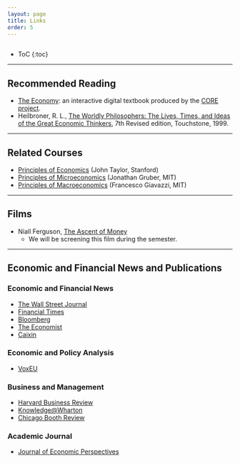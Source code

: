 ```yaml
---
layout: page
title: Links
order: 5
---
```

<p style="height: 1px"></p>

* ToC
{:toc}

---

## Recommended Reading
- [The Economy](http://www.core-econ.org/the-economy/): an interactive digital textbook produced by the [CORE project](http://www.core-econ.org).
- Heilbroner, R. L., [The Worldly Philosophers: The Lives, Times, and Ideas of the Great Economic Thinkers](https://www.amazon.com/Worldly-Philosophers-Economic-Thinkers-Seventh/dp/068486214X/ref=sr_1_1?s=books&ie=UTF8&qid=1505401619&sr=1-1&keywords=The+Worldly+Philosophers), 7th Revised edition, Touchstone, 1999.

---

## Related Courses
- [Principles of Economics](http://online.stanford.edu/course/principles-economics-summer-2017) (John Taylor, Stanford)
- [Principles of Microeconomics](https://ocw.mit.edu/courses/economics/14-01sc-principles-of-microeconomics-fall-2011/index.htm) (Jonathan Gruber, MIT)
- [Principles of Macroeconomics](https://ocw.mit.edu/courses/economics/14-02-principles-of-macroeconomics-spring-2014/) (Francesco Giavazzi, MIT)

---

## Films

- Niall Ferguson, [The Ascent of Money](http://www.pbs.org/wnet/ascentofmoney/)
    - We will be screening this film during the semester.

---

## Economic and Financial News and Publications

### Economic and Financial News
- [The Wall Street Journal](https://www.wsj.com)
- [Financial Times](https://www.ft.com)
- [Bloomberg](https://www.bloomberg.com)
- [The Economist](https://www.economist.com)
- [Caixin](http://www.caixin.com/?HOLDZH)

### Economic and Policy Analysis
- [VoxEU](http://www.voxeu.org/)

### Business and Management
- [Harvard Business Review](https://hbr.org/)
- [Knowledge@Wharton](http://knowledge.wharton.upenn.edu/)
- [Chicago Booth Review](http://review.chicagobooth.edu/)

### Academic Journal
- [Journal of Economic Perspectives](https://www.aeaweb.org/journals/jep)
